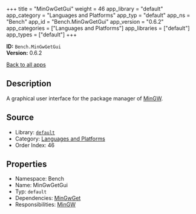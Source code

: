 ﻿+++
title = "MinGwGetGui"
weight = 46
app_library = "default"
app_category = "Languages and Platforms"
app_typ = "default"
app_ns = "Bench"
app_id = "Bench.MinGwGetGui"
app_version = "0.6.2"
app_categories = ["Languages and Platforms"]
app_libraries = ["default"]
app_types = ["default"]
+++

**ID:** `Bench.MinGwGetGui`  
**Version:** 0.6.2  
<!--more-->

[Back to all apps](/apps/)

## Description
A graphical user interface for the package manager of [MinGW](http://www.mingw.org/).

## Source

* Library: [`default`](/app_libraries/default)
* Category: [Languages and Platforms](/app_categories/languages-and-platforms)
* Order Index: 46

## Properties

* Namespace: Bench
* Name: MinGwGetGui
* Typ: `default`
* Dependencies: [MinGwGet](/apps/Bench.MinGwGet)
* Responsibilities: [MinGW](/apps/Bench.MinGW)

